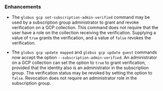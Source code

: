 ### Enhancements

* The `globus gcp set-subscription-admin-verified` command may be used by a
  subscription group administrator to grant and revoke verification on a
  GCP collection. This command does not require that the user have a role
  on the collection receiving the verification. Supplying a value of `true`
  grants the verification, and a value of `false` revokes the verification.

* The `globus gcp update mapped` and `globus gcp update guest` commands now
  accept the option `--subscription-admin-verified`. An administrator on a
  GCP collection can set the option to `true` to grant verification, provided
  that the identity also is an administrator in the subscription group. The
  verification status may be revoked by setting the option to `false`. Revocation
  does not require an administrator role in the subscription group.
